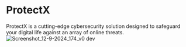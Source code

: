 # ProtectX
ProtectX is a cutting-edge cybersecurity solution designed to safeguard your digital life against an array of online threats.
![Screenshot_12-9-2024_174_v0 dev](https://github.com/user-attachments/assets/2b3f1dbf-e0c1-473c-8e3a-6dc8a02a4e4e)
 
